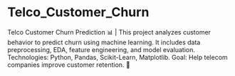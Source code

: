 # Telco_Customer_Churn
Telco Customer Churn Prediction 📊 | This project analyzes customer behavior to predict churn using machine learning. It includes data preprocessing, EDA, feature engineering, and model evaluation. Technologies: Python, Pandas, Scikit-Learn, Matplotlib. Goal: Help telecom companies improve customer retention. 🚀
